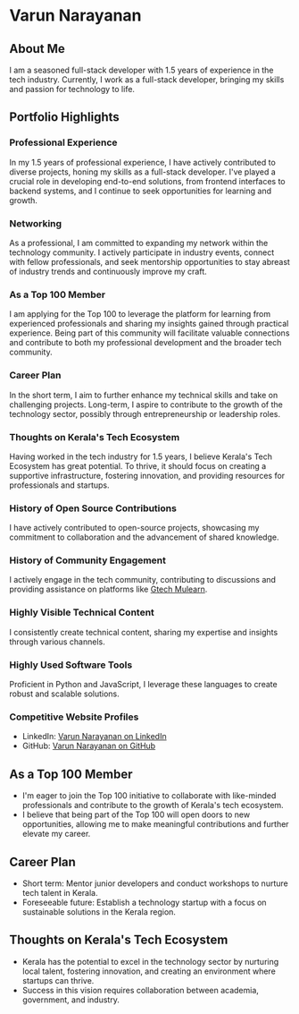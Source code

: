 # Varun Narayanan

## About Me

I am a seasoned full-stack developer with 1.5 years of experience in the tech industry. Currently, I work as a full-stack developer, bringing my skills and passion for technology to life.

## Portfolio Highlights

### Professional Experience

In my 1.5 years of professional experience, I have actively contributed to diverse projects, honing my skills as a full-stack developer. I've played a crucial role in developing end-to-end solutions, from frontend interfaces to backend systems, and I continue to seek opportunities for learning and growth.

### Networking

As a professional, I am committed to expanding my network within the technology community. I actively participate in industry events, connect with fellow professionals, and seek mentorship opportunities to stay abreast of industry trends and continuously improve my craft.

### As a Top 100 Member

I am applying for the Top 100 to leverage the platform for learning from experienced professionals and sharing my insights gained through practical experience. Being part of this community will facilitate valuable connections and contribute to both my professional development and the broader tech community.

### Career Plan

In the short term, I aim to further enhance my technical skills and take on challenging projects. Long-term, I aspire to contribute to the growth of the technology sector, possibly through entrepreneurship or leadership roles.

### Thoughts on Kerala's Tech Ecosystem

Having worked in the tech industry for 1.5 years, I believe Kerala's Tech Ecosystem has great potential. To thrive, it should focus on creating a supportive infrastructure, fostering innovation, and providing resources for professionals and startups.

### History of Open Source Contributions

I have actively contributed to open-source projects, showcasing my commitment to collaboration and the advancement of shared knowledge.

### History of Community Engagement

I actively engage in the tech community, contributing to discussions and providing assistance on platforms like [Gtech Mulearn](https://discord.gg/tech-community).

### Highly Visible Technical Content

I consistently create technical content, sharing my expertise and insights through various channels.

### Highly Used Software Tools

Proficient in Python and JavaScript, I leverage these languages to create robust and scalable solutions.

### Competitive Website Profiles

- LinkedIn: [Varun Narayanan on LinkedIn](https://www.linkedin.com/in/varun-narayanan-74b653193/)
- GitHub: [Varun Narayanan on GitHub](https://github.com/Varunmnx)

## As a Top 100 Member

- I'm eager to join the Top 100 initiative to collaborate with like-minded professionals and contribute to the growth of Kerala's tech ecosystem.
- I believe that being part of the Top 100 will open doors to new opportunities, allowing me to make meaningful contributions and further elevate my career.

## Career Plan

- Short term: Mentor junior developers and conduct workshops to nurture tech talent in Kerala.
- Foreseeable future: Establish a technology startup with a focus on sustainable solutions in the Kerala region.

## Thoughts on Kerala's Tech Ecosystem

- Kerala has the potential to excel in the technology sector by nurturing local talent, fostering innovation, and creating an environment where startups can thrive.
- Success in this vision requires collaboration between academia, government, and industry.
